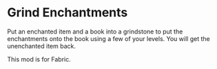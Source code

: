 # Grind Enchantments

Put an enchanted item and a book into a grindstone to put the enchantments onto the book using a few of your levels. You will get the unenchanted item back.

This mod is for Fabric.